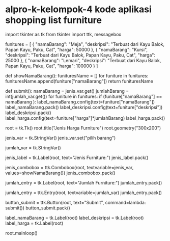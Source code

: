 # alpro-k-kelompok-4 kode aplikasi shopping list furniture

import tkinter as tk
from tkinter import ttk, messagebox


funitures =  [
        {
            "namaBarang": "Meja",
            "deskripsi": "Terbuat dari Kayu Balok, Papan Kayu, Paku, Cat",
            "harga": 50000
        },
        {
            "namaBarang": "Kursi",
            "deskripsi": "Terbuat dari Kayu Balok, Papan Kayu, Paku, Cat",
            "harga": 25000
        },
        {
            "namaBarang": "Lemari",
            "deskripsi": "Terbuat dari Kayu Balok, Papan Kayu, Paku, Cat",
            "harga": 100000
        }
    ]
   


def showNamaBarang():
    funituresName = []
    for funiture in funitures:
        funituresName.append(funiture["namaBarang"])
    return funituresName


def submit():
    namaBarang = jenis_var.get()
    jumlahBarang = int(jumlah_var.get())
    for funiture in funitures:
        if (funiture["namaBarang"] == namaBarang ):
            label_namaBarang.config(text=funiture["namaBarang"])
            label_namaBarang.pack()
            label_deskripsi.config(text=funiture["deskripsi"])
            label_deskripsi.pack()
            label_harga.config(text=funiture["harga"]*jumlahBarang)
            label_harga.pack()


root = tk.Tk()
root.title("Jenis Harga Furniture")
root.geometry("300x200")  


jenis_var = tk.StringVar()
jenis_var.set("pilih barang")


jumlah_var = tk.StringVar()


jenis_label = tk.Label(root, text="Jenis Furniture:")
jenis_label.pack()


jenis_combobox = ttk.Combobox(root, textvariable=jenis_var, values=showNamaBarang())
jenis_combobox.pack()


jumlah_entry = tk.Label(root, text="Jumlah Furniture:")
jumlah_entry.pack()


jumlah_entry = ttk.Entry(root, textvariable=jumlah_var)
jumlah_entry.pack()


button_submit = ttk.Button(root, text="Submit", command=lambda: submit())
button_submit.pack()


label_namaBarang = tk.Label(root)
label_deskripsi = tk.Label(root)
label_harga = tk.Label(root)


root.mainloop()

